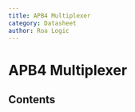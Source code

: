 ```yaml
---
title: APB4 Multiplexer
category: Datasheet
author: Roa Logic
---
```

# APB4 Multiplexer

## Contents


